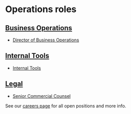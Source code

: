 # Operations roles

## [Business Operations](../bizops/index.md)

- [Director of Business Operations](./director_business_operations.md)

## [Internal Tools](../internal-tools/index.md)

- [Internal Tools](./internal_tools.md)

## [Legal](../legal/index.md)

- [Senior Commercial Counsel](./senior_commercial_counsel.md)

See our [careers page](../../../company/careers.md) for all open positions and more info.
